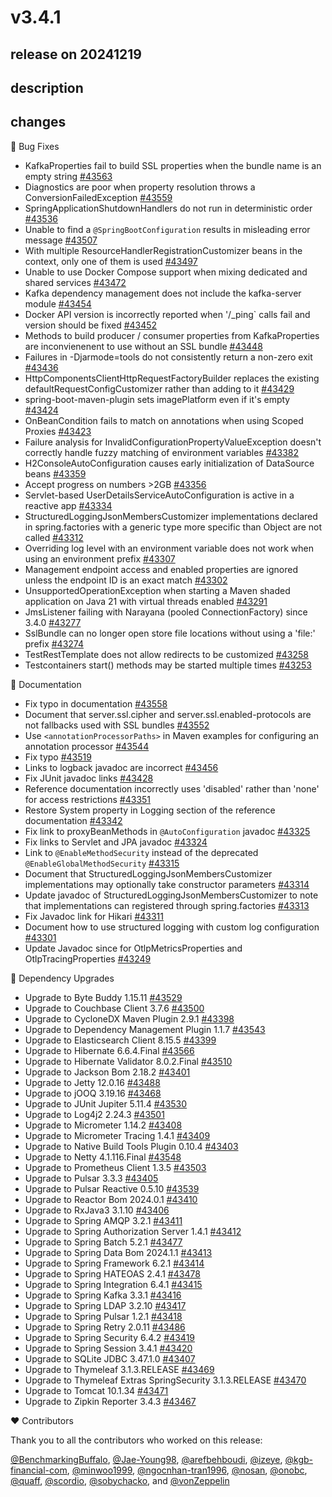 # v3.4.1

## release on 20241219
## description
## changes
🐞 Bug Fixes

* KafkaProperties fail to build SSL properties when the bundle name is an empty string <a href="https://github.com/spring-projects/spring-boot/issues/43563" data-hovercard-type="issue" data-hovercard-url="/spring-projects/spring-boot/issues/43563/hovercard">#43563</a>
* Diagnostics are poor when property resolution throws a ConversionFailedException <a href="https://github.com/spring-projects/spring-boot/issues/43559" data-hovercard-type="issue" data-hovercard-url="/spring-projects/spring-boot/issues/43559/hovercard">#43559</a>
* SpringApplicationShutdownHandlers do not run in deterministic order <a href="https://github.com/spring-projects/spring-boot/issues/43536" data-hovercard-type="issue" data-hovercard-url="/spring-projects/spring-boot/issues/43536/hovercard">#43536</a>
* Unable to find a <code>@SpringBootConfiguration</code> results in misleading error message <a href="https://github.com/spring-projects/spring-boot/issues/43507" data-hovercard-type="issue" data-hovercard-url="/spring-projects/spring-boot/issues/43507/hovercard">#43507</a>
* With multiple ResourceHandlerRegistrationCustomizer beans in the context, only one of them is used <a href="https://github.com/spring-projects/spring-boot/issues/43497" data-hovercard-type="issue" data-hovercard-url="/spring-projects/spring-boot/issues/43497/hovercard">#43497</a>
* Unable to use Docker Compose support when mixing dedicated and shared services <a href="https://github.com/spring-projects/spring-boot/issues/43472" data-hovercard-type="issue" data-hovercard-url="/spring-projects/spring-boot/issues/43472/hovercard">#43472</a>
* Kafka dependency management does not include the kafka-server module <a href="https://github.com/spring-projects/spring-boot/issues/43454" data-hovercard-type="issue" data-hovercard-url="/spring-projects/spring-boot/issues/43454/hovercard">#43454</a>
* Docker API version is incorrectly reported when '/_ping` calls fail and version should be fixed <a href="https://github.com/spring-projects/spring-boot/issues/43452" data-hovercard-type="issue" data-hovercard-url="/spring-projects/spring-boot/issues/43452/hovercard">#43452</a>
* Methods to build producer / consumer properties from KafkaProperties are inconvienenent to use without an SSL bundle <a href="https://github.com/spring-projects/spring-boot/issues/43448" data-hovercard-type="issue" data-hovercard-url="/spring-projects/spring-boot/issues/43448/hovercard">#43448</a>
* Failures in -Djarmode=tools do not consistently return a non-zero exit <a href="https://github.com/spring-projects/spring-boot/issues/43436" data-hovercard-type="issue" data-hovercard-url="/spring-projects/spring-boot/issues/43436/hovercard">#43436</a>
* HttpComponentsClientHttpRequestFactoryBuilder replaces the existing defaultRequestConfigCustomizer rather than adding to it <a href="https://github.com/spring-projects/spring-boot/pull/43429" data-hovercard-type="pull_request" data-hovercard-url="/spring-projects/spring-boot/pull/43429/hovercard">#43429</a>
* spring-boot-maven-plugin sets imagePlatform even if it's empty <a href="https://github.com/spring-projects/spring-boot/pull/43424" data-hovercard-type="pull_request" data-hovercard-url="/spring-projects/spring-boot/pull/43424/hovercard">#43424</a>
* OnBeanCondition fails to match on annotations when using Scoped Proxies <a href="https://github.com/spring-projects/spring-boot/issues/43423" data-hovercard-type="issue" data-hovercard-url="/spring-projects/spring-boot/issues/43423/hovercard">#43423</a>
* Failure analysis for InvalidConfigurationPropertyValueException doesn't correctly handle fuzzy matching of environment variables <a href="https://github.com/spring-projects/spring-boot/issues/43382" data-hovercard-type="issue" data-hovercard-url="/spring-projects/spring-boot/issues/43382/hovercard">#43382</a>
* H2ConsoleAutoConfiguration causes early initialization of DataSource beans <a href="https://github.com/spring-projects/spring-boot/issues/43359" data-hovercard-type="issue" data-hovercard-url="/spring-projects/spring-boot/issues/43359/hovercard">#43359</a>
* Accept progress on numbers >2GB <a href="https://github.com/spring-projects/spring-boot/issues/43356" data-hovercard-type="issue" data-hovercard-url="/spring-projects/spring-boot/issues/43356/hovercard">#43356</a>
* Servlet-based UserDetailsServiceAutoConfiguration is active in a reactive app <a href="https://github.com/spring-projects/spring-boot/pull/43334" data-hovercard-type="pull_request" data-hovercard-url="/spring-projects/spring-boot/pull/43334/hovercard">#43334</a>
* StructuredLoggingJsonMembersCustomizer implementations declared in spring.factories with a generic type more specific than Object are not called <a href="https://github.com/spring-projects/spring-boot/issues/43312" data-hovercard-type="issue" data-hovercard-url="/spring-projects/spring-boot/issues/43312/hovercard">#43312</a>
* Overriding log level with an environment variable does not work when using an environment prefix <a href="https://github.com/spring-projects/spring-boot/issues/43307" data-hovercard-type="issue" data-hovercard-url="/spring-projects/spring-boot/issues/43307/hovercard">#43307</a>
* Management endpoint access and enabled properties are ignored unless the endpoint ID is an exact match <a href="https://github.com/spring-projects/spring-boot/issues/43302" data-hovercard-type="issue" data-hovercard-url="/spring-projects/spring-boot/issues/43302/hovercard">#43302</a>
* UnsupportedOperationException when starting a Maven shaded application on Java 21 with virtual threads enabled <a href="https://github.com/spring-projects/spring-boot/issues/43291" data-hovercard-type="issue" data-hovercard-url="/spring-projects/spring-boot/issues/43291/hovercard">#43291</a>
* JmsListener failing with Narayana (pooled ConnectionFactory) since 3.4.0 <a href="https://github.com/spring-projects/spring-boot/issues/43277" data-hovercard-type="issue" data-hovercard-url="/spring-projects/spring-boot/issues/43277/hovercard">#43277</a>
* SslBundle can no longer open store file locations without using a 'file:' prefix <a href="https://github.com/spring-projects/spring-boot/issues/43274" data-hovercard-type="issue" data-hovercard-url="/spring-projects/spring-boot/issues/43274/hovercard">#43274</a>
* TestRestTemplate does not allow redirects to be customized <a href="https://github.com/spring-projects/spring-boot/pull/43258" data-hovercard-type="pull_request" data-hovercard-url="/spring-projects/spring-boot/pull/43258/hovercard">#43258</a>
* Testcontainers start() methods may be started multiple times <a href="https://github.com/spring-projects/spring-boot/issues/43253" data-hovercard-type="issue" data-hovercard-url="/spring-projects/spring-boot/issues/43253/hovercard">#43253</a>

📔 Documentation

* Fix typo in documentation <a href="https://github.com/spring-projects/spring-boot/issues/43558" data-hovercard-type="issue" data-hovercard-url="/spring-projects/spring-boot/issues/43558/hovercard">#43558</a>
* Document that server.ssl.cipher and server.ssl.enabled-protocols are not fallbacks used with SSL bundles <a href="https://github.com/spring-projects/spring-boot/issues/43552" data-hovercard-type="issue" data-hovercard-url="/spring-projects/spring-boot/issues/43552/hovercard">#43552</a>
* Use <code>&lt;annotationProcessorPaths&gt;</code> in Maven examples for configuring an annotation processor <a href="https://github.com/spring-projects/spring-boot/issues/43544" data-hovercard-type="issue" data-hovercard-url="/spring-projects/spring-boot/issues/43544/hovercard">#43544</a>
* Fix typo <a href="https://github.com/spring-projects/spring-boot/issues/43519" data-hovercard-type="issue" data-hovercard-url="/spring-projects/spring-boot/issues/43519/hovercard">#43519</a>
* Links to logback javadoc are incorrect <a href="https://github.com/spring-projects/spring-boot/issues/43456" data-hovercard-type="issue" data-hovercard-url="/spring-projects/spring-boot/issues/43456/hovercard">#43456</a>
* Fix JUnit javadoc links <a href="https://github.com/spring-projects/spring-boot/issues/43428" data-hovercard-type="issue" data-hovercard-url="/spring-projects/spring-boot/issues/43428/hovercard">#43428</a>
* Reference documentation incorrectly uses 'disabled' rather than 'none' for access restrictions <a href="https://github.com/spring-projects/spring-boot/issues/43351" data-hovercard-type="issue" data-hovercard-url="/spring-projects/spring-boot/issues/43351/hovercard">#43351</a>
* Restore System property in Logging section of the reference documentation <a href="https://github.com/spring-projects/spring-boot/issues/43342" data-hovercard-type="issue" data-hovercard-url="/spring-projects/spring-boot/issues/43342/hovercard">#43342</a>
* Fix link to proxyBeanMethods in <code>@AutoConfiguration</code> javadoc <a href="https://github.com/spring-projects/spring-boot/issues/43325" data-hovercard-type="issue" data-hovercard-url="/spring-projects/spring-boot/issues/43325/hovercard">#43325</a>
* Fix links to Servlet and JPA javadoc <a href="https://github.com/spring-projects/spring-boot/issues/43324" data-hovercard-type="issue" data-hovercard-url="/spring-projects/spring-boot/issues/43324/hovercard">#43324</a>
* Link to <code>@EnableMethodSecurity</code> instead of the deprecated <code>@EnableGlobalMethodSecurity</code> <a href="https://github.com/spring-projects/spring-boot/issues/43315" data-hovercard-type="issue" data-hovercard-url="/spring-projects/spring-boot/issues/43315/hovercard">#43315</a>
* Document that StructuredLoggingJsonMembersCustomizer implementations may optionally take constructor parameters <a href="https://github.com/spring-projects/spring-boot/pull/43314" data-hovercard-type="pull_request" data-hovercard-url="/spring-projects/spring-boot/pull/43314/hovercard">#43314</a>
* Update javadoc of StructuredLoggingJsonMembersCustomizer to note that implementations can registered through spring.factories <a href="https://github.com/spring-projects/spring-boot/pull/43313" data-hovercard-type="pull_request" data-hovercard-url="/spring-projects/spring-boot/pull/43313/hovercard">#43313</a>
* Fix Javadoc link for Hikari <a href="https://github.com/spring-projects/spring-boot/issues/43311" data-hovercard-type="issue" data-hovercard-url="/spring-projects/spring-boot/issues/43311/hovercard">#43311</a>
* Document how to use structured logging with custom log configuration <a href="https://github.com/spring-projects/spring-boot/pull/43301" data-hovercard-type="pull_request" data-hovercard-url="/spring-projects/spring-boot/pull/43301/hovercard">#43301</a>
* Update Javadoc since for OtlpMetricsProperties and OtlpTracingProperties <a href="https://github.com/spring-projects/spring-boot/pull/43249" data-hovercard-type="pull_request" data-hovercard-url="/spring-projects/spring-boot/pull/43249/hovercard">#43249</a>

🔨 Dependency Upgrades

* Upgrade to Byte Buddy 1.15.11 <a href="https://github.com/spring-projects/spring-boot/issues/43529" data-hovercard-type="issue" data-hovercard-url="/spring-projects/spring-boot/issues/43529/hovercard">#43529</a>
* Upgrade to Couchbase Client 3.7.6 <a href="https://github.com/spring-projects/spring-boot/issues/43500" data-hovercard-type="issue" data-hovercard-url="/spring-projects/spring-boot/issues/43500/hovercard">#43500</a>
* Upgrade to CycloneDX Maven Plugin 2.9.1 <a href="https://github.com/spring-projects/spring-boot/issues/43398" data-hovercard-type="issue" data-hovercard-url="/spring-projects/spring-boot/issues/43398/hovercard">#43398</a>
* Upgrade to Dependency Management Plugin 1.1.7 <a href="https://github.com/spring-projects/spring-boot/issues/43543" data-hovercard-type="issue" data-hovercard-url="/spring-projects/spring-boot/issues/43543/hovercard">#43543</a>
* Upgrade to Elasticsearch Client 8.15.5 <a href="https://github.com/spring-projects/spring-boot/issues/43399" data-hovercard-type="issue" data-hovercard-url="/spring-projects/spring-boot/issues/43399/hovercard">#43399</a>
* Upgrade to Hibernate 6.6.4.Final <a href="https://github.com/spring-projects/spring-boot/issues/43566" data-hovercard-type="issue" data-hovercard-url="/spring-projects/spring-boot/issues/43566/hovercard">#43566</a>
* Upgrade to Hibernate Validator 8.0.2.Final <a href="https://github.com/spring-projects/spring-boot/issues/43510" data-hovercard-type="issue" data-hovercard-url="/spring-projects/spring-boot/issues/43510/hovercard">#43510</a>
* Upgrade to Jackson Bom 2.18.2 <a href="https://github.com/spring-projects/spring-boot/issues/43401" data-hovercard-type="issue" data-hovercard-url="/spring-projects/spring-boot/issues/43401/hovercard">#43401</a>
* Upgrade to Jetty 12.0.16 <a href="https://github.com/spring-projects/spring-boot/issues/43488" data-hovercard-type="issue" data-hovercard-url="/spring-projects/spring-boot/issues/43488/hovercard">#43488</a>
* Upgrade to jOOQ 3.19.16 <a href="https://github.com/spring-projects/spring-boot/issues/43468" data-hovercard-type="issue" data-hovercard-url="/spring-projects/spring-boot/issues/43468/hovercard">#43468</a>
* Upgrade to JUnit Jupiter 5.11.4 <a href="https://github.com/spring-projects/spring-boot/issues/43530" data-hovercard-type="issue" data-hovercard-url="/spring-projects/spring-boot/issues/43530/hovercard">#43530</a>
* Upgrade to Log4j2 2.24.3 <a href="https://github.com/spring-projects/spring-boot/issues/43501" data-hovercard-type="issue" data-hovercard-url="/spring-projects/spring-boot/issues/43501/hovercard">#43501</a>
* Upgrade to Micrometer 1.14.2 <a href="https://github.com/spring-projects/spring-boot/issues/43408" data-hovercard-type="issue" data-hovercard-url="/spring-projects/spring-boot/issues/43408/hovercard">#43408</a>
* Upgrade to Micrometer Tracing 1.4.1 <a href="https://github.com/spring-projects/spring-boot/issues/43409" data-hovercard-type="issue" data-hovercard-url="/spring-projects/spring-boot/issues/43409/hovercard">#43409</a>
* Upgrade to Native Build Tools Plugin 0.10.4 <a href="https://github.com/spring-projects/spring-boot/issues/43403" data-hovercard-type="issue" data-hovercard-url="/spring-projects/spring-boot/issues/43403/hovercard">#43403</a>
* Upgrade to Netty 4.1.116.Final <a href="https://github.com/spring-projects/spring-boot/issues/43548" data-hovercard-type="issue" data-hovercard-url="/spring-projects/spring-boot/issues/43548/hovercard">#43548</a>
* Upgrade to Prometheus Client 1.3.5 <a href="https://github.com/spring-projects/spring-boot/issues/43503" data-hovercard-type="issue" data-hovercard-url="/spring-projects/spring-boot/issues/43503/hovercard">#43503</a>
* Upgrade to Pulsar 3.3.3 <a href="https://github.com/spring-projects/spring-boot/issues/43405" data-hovercard-type="issue" data-hovercard-url="/spring-projects/spring-boot/issues/43405/hovercard">#43405</a>
* Upgrade to Pulsar Reactive 0.5.10 <a href="https://github.com/spring-projects/spring-boot/issues/43539" data-hovercard-type="issue" data-hovercard-url="/spring-projects/spring-boot/issues/43539/hovercard">#43539</a>
* Upgrade to Reactor Bom 2024.0.1 <a href="https://github.com/spring-projects/spring-boot/issues/43410" data-hovercard-type="issue" data-hovercard-url="/spring-projects/spring-boot/issues/43410/hovercard">#43410</a>
* Upgrade to RxJava3 3.1.10 <a href="https://github.com/spring-projects/spring-boot/issues/43406" data-hovercard-type="issue" data-hovercard-url="/spring-projects/spring-boot/issues/43406/hovercard">#43406</a>
* Upgrade to Spring AMQP 3.2.1 <a href="https://github.com/spring-projects/spring-boot/issues/43411" data-hovercard-type="issue" data-hovercard-url="/spring-projects/spring-boot/issues/43411/hovercard">#43411</a>
* Upgrade to Spring Authorization Server 1.4.1 <a href="https://github.com/spring-projects/spring-boot/issues/43412" data-hovercard-type="issue" data-hovercard-url="/spring-projects/spring-boot/issues/43412/hovercard">#43412</a>
* Upgrade to Spring Batch 5.2.1 <a href="https://github.com/spring-projects/spring-boot/issues/43477" data-hovercard-type="issue" data-hovercard-url="/spring-projects/spring-boot/issues/43477/hovercard">#43477</a>
* Upgrade to Spring Data Bom 2024.1.1 <a href="https://github.com/spring-projects/spring-boot/issues/43413" data-hovercard-type="issue" data-hovercard-url="/spring-projects/spring-boot/issues/43413/hovercard">#43413</a>
* Upgrade to Spring Framework 6.2.1 <a href="https://github.com/spring-projects/spring-boot/issues/43414" data-hovercard-type="issue" data-hovercard-url="/spring-projects/spring-boot/issues/43414/hovercard">#43414</a>
* Upgrade to Spring HATEOAS 2.4.1 <a href="https://github.com/spring-projects/spring-boot/issues/43478" data-hovercard-type="issue" data-hovercard-url="/spring-projects/spring-boot/issues/43478/hovercard">#43478</a>
* Upgrade to Spring Integration 6.4.1 <a href="https://github.com/spring-projects/spring-boot/issues/43415" data-hovercard-type="issue" data-hovercard-url="/spring-projects/spring-boot/issues/43415/hovercard">#43415</a>
* Upgrade to Spring Kafka 3.3.1 <a href="https://github.com/spring-projects/spring-boot/issues/43416" data-hovercard-type="issue" data-hovercard-url="/spring-projects/spring-boot/issues/43416/hovercard">#43416</a>
* Upgrade to Spring LDAP 3.2.10 <a href="https://github.com/spring-projects/spring-boot/issues/43417" data-hovercard-type="issue" data-hovercard-url="/spring-projects/spring-boot/issues/43417/hovercard">#43417</a>
* Upgrade to Spring Pulsar 1.2.1 <a href="https://github.com/spring-projects/spring-boot/issues/43418" data-hovercard-type="issue" data-hovercard-url="/spring-projects/spring-boot/issues/43418/hovercard">#43418</a>
* Upgrade to Spring Retry 2.0.11 <a href="https://github.com/spring-projects/spring-boot/issues/43486" data-hovercard-type="issue" data-hovercard-url="/spring-projects/spring-boot/issues/43486/hovercard">#43486</a>
* Upgrade to Spring Security 6.4.2 <a href="https://github.com/spring-projects/spring-boot/issues/43419" data-hovercard-type="issue" data-hovercard-url="/spring-projects/spring-boot/issues/43419/hovercard">#43419</a>
* Upgrade to Spring Session 3.4.1 <a href="https://github.com/spring-projects/spring-boot/issues/43420" data-hovercard-type="issue" data-hovercard-url="/spring-projects/spring-boot/issues/43420/hovercard">#43420</a>
* Upgrade to SQLite JDBC 3.47.1.0 <a href="https://github.com/spring-projects/spring-boot/issues/43407" data-hovercard-type="issue" data-hovercard-url="/spring-projects/spring-boot/issues/43407/hovercard">#43407</a>
* Upgrade to Thymeleaf 3.1.3.RELEASE <a href="https://github.com/spring-projects/spring-boot/issues/43469" data-hovercard-type="issue" data-hovercard-url="/spring-projects/spring-boot/issues/43469/hovercard">#43469</a>
* Upgrade to Thymeleaf Extras SpringSecurity 3.1.3.RELEASE <a href="https://github.com/spring-projects/spring-boot/issues/43470" data-hovercard-type="issue" data-hovercard-url="/spring-projects/spring-boot/issues/43470/hovercard">#43470</a>
* Upgrade to Tomcat 10.1.34 <a href="https://github.com/spring-projects/spring-boot/issues/43471" data-hovercard-type="issue" data-hovercard-url="/spring-projects/spring-boot/issues/43471/hovercard">#43471</a>
* Upgrade to Zipkin Reporter 3.4.3 <a href="https://github.com/spring-projects/spring-boot/issues/43467" data-hovercard-type="issue" data-hovercard-url="/spring-projects/spring-boot/issues/43467/hovercard">#43467</a>

❤️ Contributors

Thank you to all the contributors who worked on this release:

<a class="user-mention notranslate" data-hovercard-type="user" data-hovercard-url="/users/BenchmarkingBuffalo/hovercard" data-octo-click="hovercard-link-click" data-octo-dimensions="link_type:self" href="https://github.com/BenchmarkingBuffalo">@BenchmarkingBuffalo</a>, <a class="user-mention notranslate" data-hovercard-type="user" data-hovercard-url="/users/Jae-Young98/hovercard" data-octo-click="hovercard-link-click" data-octo-dimensions="link_type:self" href="https://github.com/Jae-Young98">@Jae-Young98</a>, <a class="user-mention notranslate" data-hovercard-type="user" data-hovercard-url="/users/arefbehboudi/hovercard" data-octo-click="hovercard-link-click" data-octo-dimensions="link_type:self" href="https://github.com/arefbehboudi">@arefbehboudi</a>, <a class="user-mention notranslate" data-hovercard-type="user" data-hovercard-url="/users/izeye/hovercard" data-octo-click="hovercard-link-click" data-octo-dimensions="link_type:self" href="https://github.com/izeye">@izeye</a>, <a class="user-mention notranslate" data-hovercard-type="user" data-hovercard-url="/users/kgb-financial-com/hovercard" data-octo-click="hovercard-link-click" data-octo-dimensions="link_type:self" href="https://github.com/kgb-financial-com">@kgb-financial-com</a>, <a class="user-mention notranslate" data-hovercard-type="user" data-hovercard-url="/users/minwoo1999/hovercard" data-octo-click="hovercard-link-click" data-octo-dimensions="link_type:self" href="https://github.com/minwoo1999">@minwoo1999</a>, <a class="user-mention notranslate" data-hovercard-type="user" data-hovercard-url="/users/ngocnhan-tran1996/hovercard" data-octo-click="hovercard-link-click" data-octo-dimensions="link_type:self" href="https://github.com/ngocnhan-tran1996">@ngocnhan-tran1996</a>, <a class="user-mention notranslate" data-hovercard-type="user" data-hovercard-url="/users/nosan/hovercard" data-octo-click="hovercard-link-click" data-octo-dimensions="link_type:self" href="https://github.com/nosan">@nosan</a>, <a class="user-mention notranslate" data-hovercard-type="user" data-hovercard-url="/users/onobc/hovercard" data-octo-click="hovercard-link-click" data-octo-dimensions="link_type:self" href="https://github.com/onobc">@onobc</a>, <a class="user-mention notranslate" data-hovercard-type="user" data-hovercard-url="/users/quaff/hovercard" data-octo-click="hovercard-link-click" data-octo-dimensions="link_type:self" href="https://github.com/quaff">@quaff</a>, <a class="user-mention notranslate" data-hovercard-type="user" data-hovercard-url="/users/scordio/hovercard" data-octo-click="hovercard-link-click" data-octo-dimensions="link_type:self" href="https://github.com/scordio">@scordio</a>, <a class="user-mention notranslate" data-hovercard-type="user" data-hovercard-url="/users/sobychacko/hovercard" data-octo-click="hovercard-link-click" data-octo-dimensions="link_type:self" href="https://github.com/sobychacko">@sobychacko</a>, and <a class="user-mention notranslate" data-hovercard-type="user" data-hovercard-url="/users/vonZeppelin/hovercard" data-octo-click="hovercard-link-click" data-octo-dimensions="link_type:self" href="https://github.com/vonZeppelin">@vonZeppelin</a>

